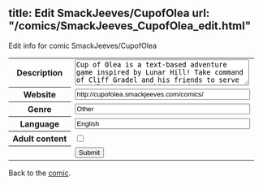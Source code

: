 title: Edit SmackJeeves/CupofOlea
url: "/comics/SmackJeeves_CupofOlea_edit.html"
---
Edit info for comic SmackJeeves/CupofOlea

<form name="comic" action="http://gaepostmail.appspot.com/comic/" method="post">
<table class="comicinfo">
<tr>
<th>Description</th><td><textarea name="description" cols="40" rows="3">Cup of Olea is a text-based adventure game inspired by Lunar Hill! Take command of Cliff Gradel and his friends to serve your land and your king! And don't worry if you get confused; it makes the adventure that much more fun. Just submit a command on the latest page and see what happens! Updates Wednesdays and Sundays. (Sometimes surprise Friday updates!)</textarea></td>
</tr>
<tr>
<th>Website</th><td><input type="text" name="url" value="http://cupofolea.smackjeeves.com/comics/" size="40"/></td>
</tr>
<tr>
<th>Genre</th><td><input type="text" name="genre" value="Other" size="40"/></td>
</tr>
<tr>
<th>Language</th><td><input type="text" name="language" value="English" size="40"/></td>
</tr>
<tr>
<th>Adult content</th><td><input type="checkbox" name="adult" value="adult" /></td>
</tr>
<tr>
<th></th><td>
<input type="hidden" name="comic" value="SmackJeeves_CupofOlea" />
<input type="submit" name="submit" value="Submit" />
</td>
</tr>
</table>
</form>

Back to the [comic](SmackJeeves_CupofOlea.html).
